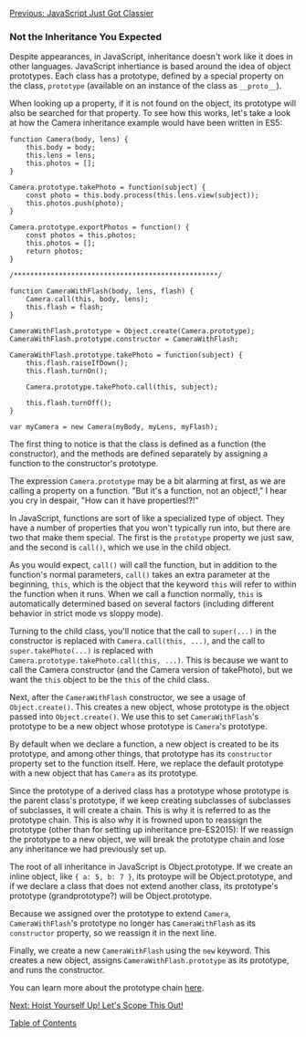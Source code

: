 [Previous: JavaScript Just Got Classier](4-class.md)

### Not the Inheritance You Expected

Despite appearances, in JavaScript, inheritance doesn't work like it does in other languages. JavaScript inhertiance is based around the idea of object prototypes. Each class has a prototype, defined by a special property on the class, `prototype` (available on an instance of the class as `__proto__`).

When looking up a property, if it is not found on the object, its prototype will also be searched for that property. To see how this works, let's take a look at how the Camera inheritance example would have been written in ES5:

```
function Camera(body, lens) {
    this.body = body;
    this.lens = lens;
    this.photos = [];
}

Camera.prototype.takePhoto = function(subject) {
    const photo = this.body.process(this.lens.view(subject));
    this.photos.push(photo);
}

Camera.prototype.exportPhotos = function() {
    const photos = this.photos;
    this.photos = [];
    return photos;
}

/**************************************************/

function CameraWithFlash(body, lens, flash) {
    Camera.call(this, body, lens);
    this.flash = flash;
}

CameraWithFlash.prototype = Object.create(Camera.prototype);
CameraWithFlash.prototype.constructor = CameraWithFlash;

CameraWithFlash.prototype.takePhoto = function(subject) {
    this.flash.raiseIfDown();
    this.flash.turnOn();

    Camera.prototype.takePhoto.call(this, subject);

    this.flash.turnOff();
}

var myCamera = new Camera(myBody, myLens, myFlash);
```

The first thing to notice is that the class is defined as a function (the constructor), and the methods are defined separately by assigning a function to the constructor's prototype.

The expression `Camera.prototype` may be a bit alarming at first, as we are calling a property on a function. "But it's a function, not an object!," I hear you cry in despair, "How can it have properties!?!"

In JavaScript, functions are sort of like a specialized type of object. They have a number of properties that you won't typically run into, but there are two that make them special. The first is the `prototype` property we just saw, and the second is `call()`, which we use in the child object.

As you would expect, `call()` will call the function, but in addition to the function's normal parameters, `call()` takes an extra parameter at the beginning, `this`, which is the object that the keyword `this` will refer to within the function when it runs. When we call a function normally, `this` is automatically determined based on several factors (including different behavior in strict mode vs sloppy mode).

Turning to the child class, you'll notice that the call to `super(...)` in the constructor is replaced with `Camera.call(this, ...)`, and the call to `super.takePhoto(...)` is replaced with `Camera.prototype.takePhoto.call(this, ...)`. This is because we want to call the Camera constructor (and the Camera version of takePhoto), but we want the `this` object to be the `this` of the child class.

Next, after the `CameraWithFlash` constructor, we see a usage of `Object.create()`. This creates a new object, whose prototype is the object passed into `Object.create()`. We use this to set `CameraWithFlash`'s prototype to be a new object whose prototype is `Camera`'s prototype.

By default when we declare a function, a new object is created to be its prototype, and among other things, that prototype has its `constructor` property set to the function itself. Here, we replace the default prototype with a new object that has `Camera` as its prototype.

Since the prototype of a derived class has a prototype whose prototype is the parent class's prototype, if we keep creating subclasses of subclasses of subclasses, it will create a chain. This is why it is referred to as the prototype chain. This is also why it is frowned upon to reassign the prototype (other than for setting up inheritance pre-ES2015): If we reassign the prototype to a new object, we will break the prototype chain and lose any inheritance we had previously set up.

The root of all inheritance in JavaScript is Object.prototype. If we create an inline object, like `{ a: 5, b: 7 }`, its protoype will be Object.prototype, and if we declare a class that does not extend another class, its prototype's prototype (grandprototype?) will be Object.prototype.

Because we assigned over the prototype to extend `Camera`, `CameraWithFlash`'s prototype no longer has `CameraWithFlash` as its `constructor` property, so we reassign it in the next line.

Finally, we create a new `CameraWithFlash` using the `new` keyword. This creates a new object, assigns `CameraWithFlash.prototype` as its prototype, and runs the constructor.

You can learn more about the prototype chain [here](https://developer.mozilla.org/en-US/docs/Web/JavaScript/Inheritance_and_the_prototype_chain).

[Next: Hoist Yourself Up! Let's Scope This Out!](6-hoisting-and-scope.md)

[Table of Contents](0-intro.md)
